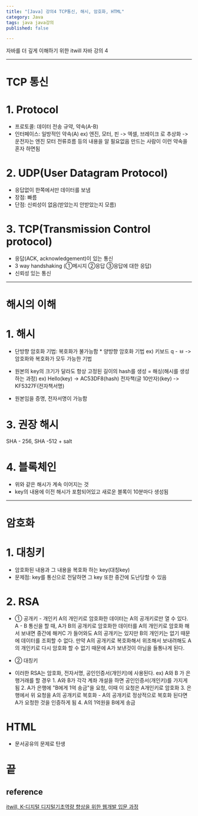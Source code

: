 ```yaml
---
title: "[Java] 강의4 TCP통신, 해시, 암호화, HTML"
category: Java
tags: java java강의 
published: false

---
```


자바를 더 깊게 이해하기 위한 itwill 자바 강의 4

-----

# TCP 통신

# 1. Protocol

- 프로토콜: 데이터 전송 규약, 약속(A-B)
- 인터페이스: 일방적인 약속(A)
        ex) 엔진, 모터, 핀 -> 엑셀, 브레이크 로 추상화
        -> 운전자는 엔진 모터 전류흐름 등의 내용을 알 필요없음
        만드는 사람이 이런 약속을 혼자 하면됨

# 2. UDP(User Datagram Protocol)

- 응답없이 한쪽에서만 데이터를 보냄
- 장점: 빠름
- 단점: 신뢰성이 없음(받았는지 안받았는지 모름)

# 3. TCP(Transmission Control protocol)

- 응답(ACK, acknowledgement)이 있는 통신
- 3 way handshaking (①메시지 ②응답 ③응답에 대한 응답)
- 신뢰성 있는 통신

-----

# 해시의 이해

# 1. 해시

- 단방향 암호화 기법: 복호화가 불가능함
        * 양방향 암호화 기법 ex) 키보드 q - ㅂ
        -> 암호화와 복호화가 모두 가능한 기법

- 원본의 key의 크기가 달라도 항상 고정된 길이의 hash를 생성 = 해싱(해시를 생성하는 과정)
        ex) Hello(key) -> AC53DF8(hash)
            전자책(글 10만자)(key) -> KF5327F(전자책서명)

- 원본임을 증명, 전자서명이 가능함

# 3. 권장 해시

SHA - 256, SHA -512 + salt

# 4. 블록체인

- 위와 같은 해시가 계속 이어지는 것
- key의 내용에 이전 해시가 포함되어있고 새로운 블록이 10분마다 생성됨

-----

# 암호화

# 1. 대칭키

- 암호화된 내용과 그 내용을 복호화 하는 key(대칭key)
- 문제점: key를 통신으로 전달하면 그 key 또한 중간에 도난당할 수 있음

# 2. RSA

- ① 공개키 - 개인키
        A의 개인키로 암호화한 데이터는 A의 공개키로만 열 수 있다.
        A - B 통신을 할 때, A가 B의 공개키로 암호화한 데이터를 A의 개인키로 암호화 해서 보내면
        중간에 해커C 가 들어와도 A의 공개키는 있지만 B의 개인키는 없기 때문에 데이터를 조회할 수 없다. 만약 A의 공개키로 복호화해서 위조해서 보내려해도 A의 개인키로 다시 암호화 할 수 없기 때문에 A가 보낸것이 아님을 들통나게 된다.

- ② 대칭키
- 이러한 RSA는 암호화, 전자서명, 공인인증서(개인키)에 사용된다.
        ex) A와 B 가 은행거래를 할 경우
            1. A와 B가 각각 계좌 개설을 하면 공인인증서(개인키)를 가지게됨
            2. A가 은행에 "B에게 1억 송금"을 요청, 이때 이 요청은 A개인키로 암호화
            3. 은행에서 위 요청을 A의 공개키로 복호화 - A의 공개키로 정상적으로 복호화 된다면 A가 요청한 것을 인증하게 됨
            4. A의 1억원을 B에게 송금

# HTML

- 문서공유의 문제로 탄생

# 끝

## reference

[itwill, K-디지털 디지털기초역량 향상을 위한 웹개발 입문 과정](https://www.e-itwill.com/main/index.jsp)

